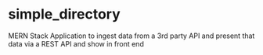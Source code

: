 # simple_directory
MERN Stack Application to ingest data from a 3rd party API and present that data via a REST API and show in front end
